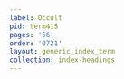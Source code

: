 ```yaml
---
label: Occult
pid: term415
pages: '56'
order: '0721'
layout: generic_index_term
collection: index-headings
---
```

